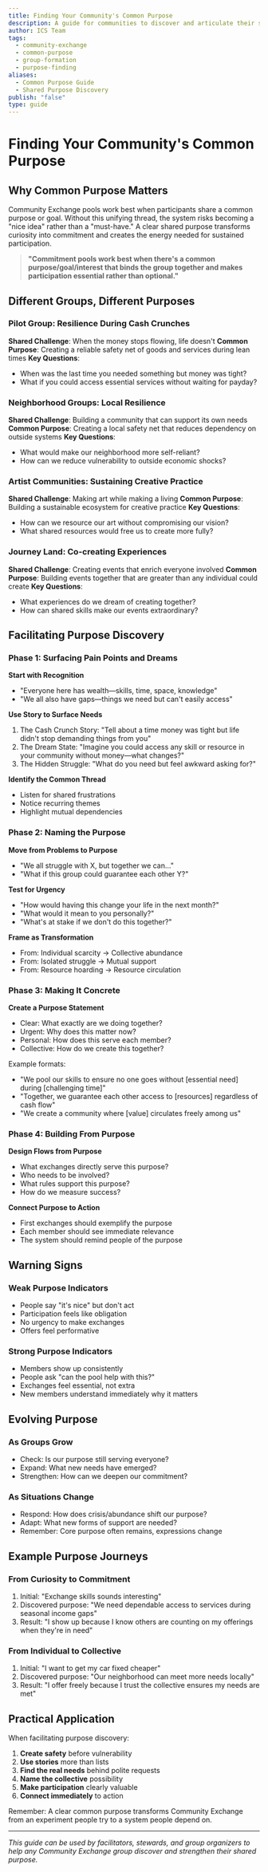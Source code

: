 ```yaml
---
title: Finding Your Community's Common Purpose
description: A guide for communities to discover and articulate their shared purpose within the Community Exchange system
author: ICS Team
tags:
  - community-exchange
  - common-purpose
  - group-formation
  - purpose-finding
aliases:
  - Common Purpose Guide
  - Shared Purpose Discovery
publish: "false"
type: guide
---
```


# Finding Your Community's Common Purpose

## Why Common Purpose Matters

Community Exchange pools work best when participants share a common purpose or goal. Without this unifying thread, the system risks becoming a "nice idea" rather than a "must-have." A clear shared purpose transforms curiosity into commitment and creates the energy needed for sustained participation.

> **"Commitment pools work best when there's a common purpose/goal/interest that binds the group together and makes participation essential rather than optional."**

## Different Groups, Different Purposes

### Pilot Group: Resilience During Cash Crunches
**Shared Challenge**: When the money stops flowing, life doesn't
**Common Purpose**: Creating a reliable safety net of goods and services during lean times
**Key Questions**: 
- When was the last time you needed something but money was tight?
- What if you could access essential services without waiting for payday?

### Neighborhood Groups: Local Resilience
**Shared Challenge**: Building a community that can support its own needs
**Common Purpose**: Creating a local safety net that reduces dependency on outside systems
**Key Questions**:
- What would make our neighborhood more self-reliant?
- How can we reduce vulnerability to outside economic shocks?

### Artist Communities: Sustaining Creative Practice
**Shared Challenge**: Making art while making a living
**Common Purpose**: Building a sustainable ecosystem for creative practice
**Key Questions**:
- How can we resource our art without compromising our vision?
- What shared resources would free us to create more fully?

### Journey Land: Co-creating Experiences
**Shared Challenge**: Creating events that enrich everyone involved
**Common Purpose**: Building events together that are greater than any individual could create
**Key Questions**:
- What experiences do we dream of creating together?
- How can shared skills make our events extraordinary?

## Facilitating Purpose Discovery

### Phase 1: Surfacing Pain Points and Dreams

**Start with Recognition**
- "Everyone here has wealth—skills, time, space, knowledge"
- "We all also have gaps—things we need but can't easily access"

**Use Story to Surface Needs**
1. The Cash Crunch Story: "Tell about a time money was tight but life didn't stop demanding things from you"
2. The Dream State: "Imagine you could access any skill or resource in your community without money—what changes?"
3. The Hidden Struggle: "What do you need but feel awkward asking for?"

**Identify the Common Thread**
- Listen for shared frustrations
- Notice recurring themes
- Highlight mutual dependencies

### Phase 2: Naming the Purpose

**Move from Problems to Purpose**
- "We all struggle with X, but together we can..."
- "What if this group could guarantee each other Y?"

**Test for Urgency**
- "How would having this change your life in the next month?"
- "What would it mean to you personally?"
- "What's at stake if we don't do this together?"

**Frame as Transformation**
- From: Individual scarcity → Collective abundance
- From: Isolated struggle → Mutual support
- From: Resource hoarding → Resource circulation

### Phase 3: Making It Concrete

**Create a Purpose Statement**
- Clear: What exactly are we doing together?
- Urgent: Why does this matter now?
- Personal: How does this serve each member?
- Collective: How do we create this together?

Example formats:
- "We pool our skills to ensure no one goes without [essential need] during [challenging time]"
- "Together, we guarantee each other access to [resources] regardless of cash flow"
- "We create a community where [value] circulates freely among us"

### Phase 4: Building From Purpose

**Design Flows from Purpose**
- What exchanges directly serve this purpose?
- Who needs to be involved?
- What rules support this purpose?
- How do we measure success?

**Connect Purpose to Action**
- First exchanges should exemplify the purpose
- Each member should see immediate relevance
- The system should remind people of the purpose

## Warning Signs

### Weak Purpose Indicators
- People say "it's nice" but don't act
- Participation feels like obligation
- No urgency to make exchanges
- Offers feel performative

### Strong Purpose Indicators
- Members show up consistently
- People ask "can the pool help with this?"
- Exchanges feel essential, not extra
- New members understand immediately why it matters

## Evolving Purpose

### As Groups Grow
- Check: Is our purpose still serving everyone?
- Expand: What new needs have emerged?
- Strengthen: How can we deepen our commitment?

### As Situations Change
- Respond: How does crisis/abundance shift our purpose?
- Adapt: What new forms of support are needed?
- Remember: Core purpose often remains, expressions change

## Example Purpose Journeys

### From Curiosity to Commitment
1. Initial: "Exchange skills sounds interesting"
2. Discovered purpose: "We need dependable access to services during seasonal income gaps"
3. Result: "I show up because I know others are counting on my offerings when they're in need"

### From Individual to Collective
1. Initial: "I want to get my car fixed cheaper"
2. Discovered purpose: "Our neighborhood can meet more needs locally"
3. Result: "I offer freely because I trust the collective ensures my needs are met"

## Practical Application

When facilitating purpose discovery:

1. **Create safety** before vulnerability
2. **Use stories** more than lists
3. **Find the real needs** behind polite requests
4. **Name the collective** possibility
5. **Make participation** clearly valuable
6. **Connect immediately** to action

Remember: A clear common purpose transforms Community Exchange from an experiment people try to a system people depend on.

---

*This guide can be used by facilitators, stewards, and group organizers to help any Community Exchange group discover and strengthen their shared purpose.*
